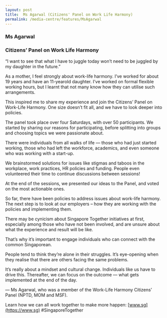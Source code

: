 ```yaml
---
layout: post
title:  Ms Agarwal (Citizens' Panel on Work Life Harmony)
permalink: /media-centre/features/MsAgarwal
---
```

### Ms Agarwal  
### Citizens’ Panel on Work Life Harmony 

“I want to see that what I have to juggle today won’t need to be juggled by my daughter in the future.” 
 
As a mother, I feel strongly about work-life harmony. I’ve worked for about 19 years and have an 11-yearold daughter. I’ve worked on formal flexible working hours, but I learnt that not many know how they can utilise such arrangements. 
 
This inspired me to share my experience and join the Citizens’ Panel on Work-Life Harmony. One size doesn’t fit all, and we have to look deeper into policies. 
 
The panel took place over four Saturdays, with over 50 participants. We started by sharing our reasons for participating, before splitting into groups and choosing topics we were passionate about. 
 
There were individuals from all walks of life –– those who had just started working, those who had left the workforce, academics, and even someone who was working with a start-up. 

We brainstormed solutions for issues like stigmas and taboos in the workplace, work practices, HR policies and funding. People even volunteered their time to continue discussions between sessions! 
 
At the end of the sessions, we presented our ideas to the Panel, and voted on the most actionable ones.   
 
So far, there have been policies to address issues about work-life harmony. The next step is to look at our employers – how they are working with the policies and implementing them. 
 
There may be cynicism about Singapore Together initiatives at first, especially among those who have not been involved, and are unsure about what the experience and result will be like. 
 
That’s why it’s important to engage individuals who can connect with the common Singaporean. 
 
People tend to think they’re alone in their struggles. It’s eye-opening when they realise that there are others facing the same problems. 
 
It’s really about a mindset and cultural change. Individuals like us have to drive this. Thereafter, we can focus on the outcome –– what gets implemented at the end of the day. 

–– Ms Agarwal, who was a member of the Work-Life Harmony Citizens’ Panel (NPTD, MOM and MSF).

Learn how we can all work together to make more happen: [www.sg](https://www.sg) #SingaporeTogether
